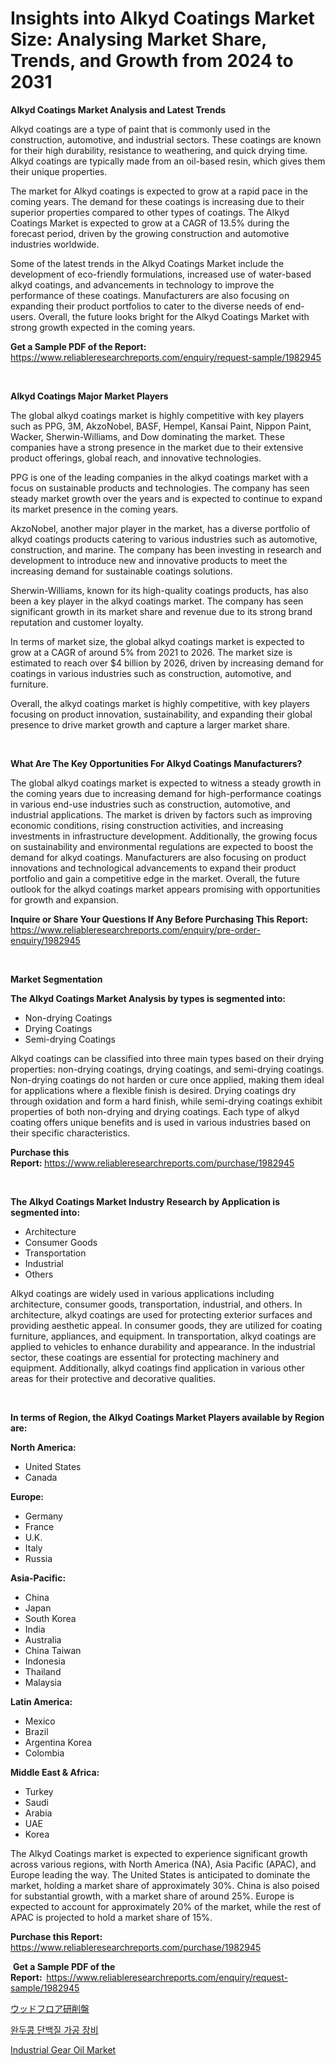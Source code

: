 <p><h1>Insights into Alkyd Coatings Market Size: Analysing Market Share, Trends, and Growth from 2024 to 2031</h1></p><p><strong>Alkyd Coatings Market Analysis and Latest Trends</strong></p>
<p><p>Alkyd coatings are a type of paint that is commonly used in the construction, automotive, and industrial sectors. These coatings are known for their high durability, resistance to weathering, and quick drying time. Alkyd coatings are typically made from an oil-based resin, which gives them their unique properties.</p><p>The market for Alkyd coatings is expected to grow at a rapid pace in the coming years. The demand for these coatings is increasing due to their superior properties compared to other types of coatings. The Alkyd Coatings Market is expected to grow at a CAGR of 13.5% during the forecast period, driven by the growing construction and automotive industries worldwide.</p><p>Some of the latest trends in the Alkyd Coatings Market include the development of eco-friendly formulations, increased use of water-based alkyd coatings, and advancements in technology to improve the performance of these coatings. Manufacturers are also focusing on expanding their product portfolios to cater to the diverse needs of end-users. Overall, the future looks bright for the Alkyd Coatings Market with strong growth expected in the coming years.</p></p>
<p><strong>Get a Sample PDF of the Report:&nbsp;</strong> <a href="https://www.reliableresearchreports.com/enquiry/request-sample/1982945">https://www.reliableresearchreports.com/enquiry/request-sample/1982945</a></p>
<p>&nbsp;</p>
<p><strong>Alkyd Coatings Major Market Players</strong></p>
<p><p>The global alkyd coatings market is highly competitive with key players such as PPG, 3M, AkzoNobel, BASF, Hempel, Kansai Paint, Nippon Paint, Wacker, Sherwin-Williams, and Dow dominating the market. These companies have a strong presence in the market due to their extensive product offerings, global reach, and innovative technologies.</p><p>PPG is one of the leading companies in the alkyd coatings market with a focus on sustainable products and technologies. The company has seen steady market growth over the years and is expected to continue to expand its market presence in the coming years.</p><p>AkzoNobel, another major player in the market, has a diverse portfolio of alkyd coatings products catering to various industries such as automotive, construction, and marine. The company has been investing in research and development to introduce new and innovative products to meet the increasing demand for sustainable coatings solutions.</p><p>Sherwin-Williams, known for its high-quality coatings products, has also been a key player in the alkyd coatings market. The company has seen significant growth in its market share and revenue due to its strong brand reputation and customer loyalty.</p><p>In terms of market size, the global alkyd coatings market is expected to grow at a CAGR of around 5% from 2021 to 2026. The market size is estimated to reach over $4 billion by 2026, driven by increasing demand for coatings in various industries such as construction, automotive, and furniture.</p><p>Overall, the alkyd coatings market is highly competitive, with key players focusing on product innovation, sustainability, and expanding their global presence to drive market growth and capture a larger market share.</p></p>
<p>&nbsp;</p>
<p><strong>What Are The Key Opportunities For Alkyd Coatings Manufacturers?</strong></p>
<p><p>The global alkyd coatings market is expected to witness a steady growth in the coming years due to increasing demand for high-performance coatings in various end-use industries such as construction, automotive, and industrial applications. The market is driven by factors such as improving economic conditions, rising construction activities, and increasing investments in infrastructure development. Additionally, the growing focus on sustainability and environmental regulations are expected to boost the demand for alkyd coatings. Manufacturers are also focusing on product innovations and technological advancements to expand their product portfolio and gain a competitive edge in the market. Overall, the future outlook for the alkyd coatings market appears promising with opportunities for growth and expansion.</p></p>
<p><strong>Inquire or Share Your Questions If Any Before Purchasing This Report:</strong> <a href="https://www.reliableresearchreports.com/enquiry/pre-order-enquiry/1982945">https://www.reliableresearchreports.com/enquiry/pre-order-enquiry/1982945</a></p>
<p>&nbsp;</p>
<p><strong>Market Segmentation</strong></p>
<p><strong>The Alkyd Coatings Market Analysis by types is segmented into:</strong></p>
<p><ul><li>Non-drying Coatings</li><li>Drying Coatings</li><li>Semi-drying Coatings</li></ul></p>
<p><p>Alkyd coatings can be classified into three main types based on their drying properties: non-drying coatings, drying coatings, and semi-drying coatings. Non-drying coatings do not harden or cure once applied, making them ideal for applications where a flexible finish is desired. Drying coatings dry through oxidation and form a hard finish, while semi-drying coatings exhibit properties of both non-drying and drying coatings. Each type of alkyd coating offers unique benefits and is used in various industries based on their specific characteristics.</p></p>
<p><strong>Purchase this Report:&nbsp;</strong><a href="https://www.reliableresearchreports.com/purchase/1982945">https://www.reliableresearchreports.com/purchase/1982945</a></p>
<p>&nbsp;</p>
<p><strong>The Alkyd Coatings Market Industry Research by Application is segmented into:</strong></p>
<p><ul><li>Architecture</li><li>Consumer Goods</li><li>Transportation</li><li>Industrial</li><li>Others</li></ul></p>
<p><p>Alkyd coatings are widely used in various applications including architecture, consumer goods, transportation, industrial, and others. In architecture, alkyd coatings are used for protecting exterior surfaces and providing aesthetic appeal. In consumer goods, they are utilized for coating furniture, appliances, and equipment. In transportation, alkyd coatings are applied to vehicles to enhance durability and appearance. In the industrial sector, these coatings are essential for protecting machinery and equipment. Additionally, alkyd coatings find application in various other areas for their protective and decorative qualities.</p></p>
<p>&nbsp;</p>
<p><strong>In terms of Region, the Alkyd Coatings Market Players available by Region are:</strong></p>
<p>
    <p> <strong> North America: </strong>
        <ul>
            <li>United States</li>
            <li>Canada</li>
        </ul>
        </p> 
    <p> <strong> Europe: </strong>
        <ul>
            <li>Germany</li>
            <li>France</li>
            <li>U.K.</li>
            <li>Italy</li>
            <li>Russia</li>
        </ul>
        </p> 
    <p> <strong> Asia-Pacific: </strong>
        <ul>
            <li>China</li>
            <li>Japan</li>
            <li>South Korea</li>
            <li>India</li>
            <li>Australia</li>
            <li>China Taiwan</li>
            <li>Indonesia</li>
            <li>Thailand</li>
            <li>Malaysia</li>
        </ul>
        </p> 
    <p> <strong> Latin America: </strong>
        <ul>
            <li>Mexico</li>
            <li>Brazil</li>
            <li>Argentina Korea</li>
            <li>Colombia</li>
        </ul>
        </p> 
    <p> <strong> Middle East & Africa: </strong>
        <ul>
            <li>Turkey</li>
            <li>Saudi</li>
            <li>Arabia</li>
            <li>UAE</li>
            <li>Korea</li>
        </ul>
    </p>
    </p>
<p><p>The Alkyd Coatings market is expected to experience significant growth across various regions, with North America (NA), Asia Pacific (APAC), and Europe leading the way. The United States is anticipated to dominate the market, holding a market share of approximately 30%. China is also poised for substantial growth, with a market share of around 25%. Europe is expected to account for approximately 20% of the market, while the rest of APAC is projected to hold a market share of 15%.</p></p>
<p><strong>Purchase this Report: </strong><a href="https://www.reliableresearchreports.com/purchase/1982945">https://www.reliableresearchreports.com/purchase/1982945</a></p>
<p>&nbsp;<strong>Get a Sample PDF of the Report:&nbsp;&nbsp;</strong><a href="https://www.reliableresearchreports.com/enquiry/request-sample/1982945">https://www.reliableresearchreports.com/enquiry/request-sample/1982945</a></p>
<p><strong></strong></p>
<p><p><a href="https://github.com/mohamedbakry57/Market-Research-Report-List-2/blob/main/3458223193023.md">ウッドフロア研削盤</a></p><p><a href="https://github.com/laholand/Market-Research-Report-List-2/blob/main/1789487192748.md">완두콩 단백질 가공 장비</a></p><p><a href="https://github.com/JameTravis/Market-Research-Report-List-4/blob/main/industrial-gear-oil-market.md">Industrial Gear Oil Market</a></p></p>